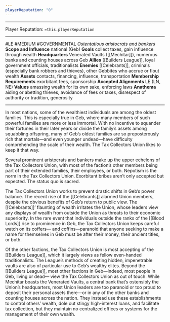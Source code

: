 ```yaml
---
playerReputation: "0"
---
```

___
Player Reputation: `=this.playerReputation`
___
#LE #MEDIUM #GOVERNMENTAL
*Ostentatious aristocrats and bankers*
**Scope and Influence** national (Geb)
**Goals** collect taxes, gain influence through wealth
**Headquarters** Venerated Vaults ([[Mechitar]]), numerous banks and counting houses across Geb
**Allies** [[Builders League]], loyal government officials, traditionalists
**Enemies** [[Celebrants]], criminals (especially bank robbers and thieves), other Gebbites who accrue or flout wealth
**Assets** contacts, financing, influence, transportation
**Membership Requirements** exorbitant fees, sponsorship
**Accepted Alignments** LE (LN, NE)
**Values** amassing wealth for its own sake, enforcing laws
**Anathema** aiding or abetting thieves, avoidance of fees or taxes, disrespect of authority or tradition, generosity
___
In most nations, some of the wealthiest individuals are among the oldest families. This is especially true in Geb, where many members of such powerful families are more or less immortal. With no incentive to squander their fortunes in their later years or divide the family’s assets among squabbling offspring, many of Geb’s oldest families are so preposterously rich that mortals—and even younger undead—have difficulty comprehending the scale of their wealth. The Tax Collectors Union likes to keep it that way.

Several prominent aristocrats and bankers make up the upper echelons of the Tax Collectors Union, with most of the faction’s other members being part of their extended families, their employees, or both. Nepotism is the norm in the Tax Collectors Union. Exorbitant bribes aren’t only accepted but expected. The status quo is sacred.
 
The Tax Collectors Union works to prevent drastic shifts in Geb’s power balance. The recent rise of the [[Celebrants]] alarmed Union members, despite the obvious benefits of Geb’s return to public view. The [[Celebrants]]’ flaunting of wealth irritates the Union, whose leaders view any displays of wealth from outside the Union as threats to their economic superiority. In the rare event that individuals outside the ranks of the [[Blood Lords]] rise to prominence in Geb, the Tax Collectors Union keeps careful watch on its coffers— and coffins—paranoid that anyone seeking to make a name for themselves in Geb must be after their money, their ancient titles, or both. 

Of the other factions, the Tax Collectors Union is most accepting of the [[Builders League]], which it largely views as fellow even-handed traditionalists. The League’s methods of creating hidden, impenetrable vaults are also of particular use to Geb’s wealthy elites. Beyond the [[Builders League]], most other factions in Geb—indeed, most people in Geb, living or dead— view the Tax Collectors Union as out of touch. While Mechitar boasts the Venerated Vaults, a central bank that’s ostensibly the Union’s headquarters, most Union leaders are too paranoid or too proud to deposit their personal assets there—or in any of the other banks and counting houses across the nation. They instead use these establishments to control others’ wealth, dole out stingy high-interest loans, and facilitate tax collection, but they maintain no centralized offices or systems for the management of their own wealth.